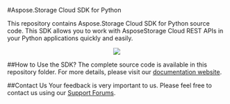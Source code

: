 #Aspose.Storage Cloud SDK for Python

This repository contains Aspose.Storage Cloud SDK for Python source code. This SDK allows you to work with AsposeStorage Cloud REST APIs in your Python applications quickly and easily. 

<p align="center">
  <a title="Download complete Aspose.Storage for Cloud source code" href="https://github.com/farooqsheikhpk/Aspose_Total_Cloud/archive/master.zip">
	<img src="https://raw.github.com/AsposeExamples/java-examples-dashboard/master/images/downloadZip-Button-Large.png" />
  </a>
</p>

##How to Use the SDK?
The complete source code is available in this repository folder. For more details, please visit our [documentation website](http://www.aspose.com/docs/display/totalcloud/Available+SDKs).

##Contact Us
Your feedback is very important to us. Please feel free to contact us using our [Support Forums](https://www.aspose.com/community/forums/).
